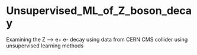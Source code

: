 # Unsupervised_ML_of_Z_boson_decay
Examining the Z --> e+ e- decay using data from CERN CMS collider using unsupervised learning methods
